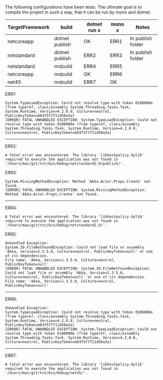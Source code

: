 The following configurations have been tests.
The ultimate goal is to compile the project in such a way, that it can be run by mono and dotnet.

| TargetFramework | build | dotnet run x | mono x | Notes |
| --------------- | ----- | ------------ | ------ | ----- |
| netcoreapp | dotnet publish | OK  | ERR1   | In publish folder |
| netstandard | dotnet publish | ERR2 | ERR3 | In publish folder |
| netstandard | msbuild | ERR4 | ERR5 | |
| netcoreapp | msbuild | OK | ERR6 | |
| net45 | msbuild | ERR7 | OK | |

ERR1:
```
System.TypeLoadException: Could not resolve type with token 0100000e (from typeref, class/assembly System.Threading.Tasks.Task, System.Runtime, Version=4.2.0.0, Culture=neutral, PublicKeyToken=b03f5f7f11d50a3a)
[ERROR] FATAL UNHANDLED EXCEPTION: System.TypeLoadException: Could not resolve type with token 0100000e (from typeref, class/assembly System.Threading.Tasks.Task, System.Runtime, Version=4.2.0.0, Culture=neutral, PublicKeyToken=b03f5f7f11d50a3a)
```

------

ERR2:
```
A fatal error was encountered. The library 'libhostpolicy.dylib' required to execute the application was not found in '/Users/max/git/tst/bin/Debug/netstandard2.0/publish/'.
```

ERR3:
```
System.MissingMethodException: Method 'Akka.Actor.Props.Create' not found.
[ERROR] FATAL UNHANDLED EXCEPTION: System.MissingMethodException: Method 'Akka.Actor.Props.Create' not found.
```

------


ERR4:
```
A fatal error was encountered. The library 'libhostpolicy.dylib' required to execute the application was not found in '/Users/max/git/tst/bin/Debug/netstandard2.0/'.
```

ERR5: 
```
Unhandled Exception:
System.IO.FileNotFoundException: Could not load file or assembly 'Akka, Version=1.3.5.0, Culture=neutral, PublicKeyToken=null' or one of its dependencies.
File name: 'Akka, Version=1.3.5.0, Culture=neutral, PublicKeyToken=null'
[ERROR] FATAL UNHANDLED EXCEPTION: System.IO.FileNotFoundException: Could not load file or assembly 'Akka, Version=1.3.5.0, Culture=neutral, PublicKeyToken=null' or one of its dependencies.
File name: 'Akka, Version=1.3.5.0, Culture=neutral, PublicKeyToken=null'
```

------

ERR6:
```
Unhandled Exception:
System.TypeLoadException: Could not resolve type with token 0100000e (from typeref, class/assembly System.Threading.Tasks.Task, System.Runtime, Version=4.2.0.0, Culture=neutral, PublicKeyToken=b03f5f7f11d50a3a)
[ERROR] FATAL UNHANDLED EXCEPTION: System.TypeLoadException: Could not resolve type with token 0100000e (from typeref, class/assembly System.Threading.Tasks.Task, System.Runtime, Version=4.2.0.0, Culture=neutral, PublicKeyToken=b03f5f7f11d50a3a)
```

------

ERR7:
```
A fatal error was encountered. The library 'libhostpolicy.dylib' required to execute the application was not found in '/Users/max/git/tst/bin/Debug/net45/'.
```